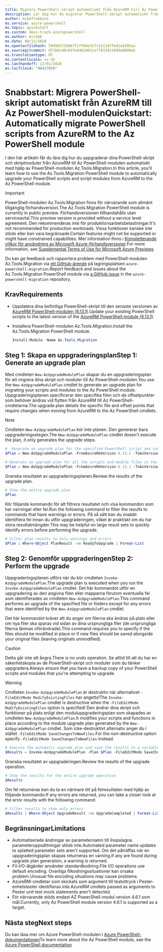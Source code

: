 ```yaml
---
title: Migrera PowerShell-skript automatiskt från AzureRM till Az PowerShell-modulen
description: Lär dig hur du migrerar PowerShell-skript automatiskt från AzureRM till Az PowerShell-modulen.
author: mikefrobbins
ms.service: azure-powershell
ms.topic: quickstart
ms.custom: devx-track-azurepowershell
ms.author: mirobb
ms.date: 09/11/2020
ms.openlocfilehash: 5945b573d467f1ff64e327c52124ffed1e4305aa
ms.sourcegitcommit: 071b8c40c837ed4b2d65ce778339110d9e0899ab
ms.translationtype: HT
ms.contentlocale: sv-SE
ms.lasthandoff: 12/01/2020
ms.locfileid: "96427029"
---
```

# <a name="quickstart-automatically-migrate-powershell-scripts-from-azurerm-to-the-az-powershell-module"></a><span data-ttu-id="01390-103">Snabbstart: Migrera PowerShell-skript automatiskt från AzureRM till Az PowerShell-modulen</span><span class="sxs-lookup"><span data-stu-id="01390-103">Quickstart: Automatically migrate PowerShell scripts from AzureRM to the Az PowerShell module</span></span>

<span data-ttu-id="01390-104">I den här artikeln får du lära dig hur du uppgraderar dina PowerShell-skript och skriptmoduler från AzureRM till Az PowerShell-modulen automatiskt med hjälp av PowerShell-modulen Az.Tools.Migration.</span><span class="sxs-lookup"><span data-stu-id="01390-104">In this article, you'll learn how to use the Az.Tools.Migration PowerShell module to automatically upgrade your PowerShell scripts and script modules from AzureRM to the Az PowerShell module.</span></span>

> [!IMPORTANT]
> <span data-ttu-id="01390-105">PowerShell-modulen Az.Tools.Migration finns för närvarande som allmänt tillgänglig förhandsversion.</span><span class="sxs-lookup"><span data-stu-id="01390-105">The Az.Tools.Migration PowerShell module is currently in public preview.</span></span> <span data-ttu-id="01390-106">Förhandsversionen tillhandahålls utan serviceavtal.</span><span class="sxs-lookup"><span data-stu-id="01390-106">This preview version is provided without a service level agreement.</span></span> <span data-ttu-id="01390-107">Den rekommenderas inte för produktionsarbetsbelastningar.</span><span class="sxs-lookup"><span data-stu-id="01390-107">It's not recommended for production workloads.</span></span> <span data-ttu-id="01390-108">Vissa funktioner kanske inte stöds eller kan vara begränsade.</span><span class="sxs-lookup"><span data-stu-id="01390-108">Certain features might not be supported or might have constrained capabilities.</span></span> <span data-ttu-id="01390-109">Mer information finns i [Kompletterande villkor för användning av Microsoft Azure-förhandsversioner](https://azure.microsoft.com/support/legal/preview-supplemental-terms/).</span><span class="sxs-lookup"><span data-stu-id="01390-109">For more information, see [Supplemental Terms of Use for Microsoft Azure Previews](https://azure.microsoft.com/support/legal/preview-supplemental-terms/).</span></span>

<span data-ttu-id="01390-110">Du kan ge feedback och rapportera problem med PowerShell-modulen Az.Tools.Migration via [ett GitHub-ärende](https://github.com/Azure/azure-powershell-migration/issues) på lagringsplatsen `azure-powershell-migration`.</span><span class="sxs-lookup"><span data-stu-id="01390-110">Report feedback and issues about the Az.Tools.Migration PowerShell module via [a GitHub issue](https://github.com/Azure/azure-powershell-migration/issues) in the `azure-powershell-migration` repository.</span></span>

## <a name="requirements"></a><span data-ttu-id="01390-111">Krav</span><span class="sxs-lookup"><span data-stu-id="01390-111">Requirements</span></span>

* <span data-ttu-id="01390-112">Uppdatera dina befintliga PowerShell-skript till den senaste versionen av [AzureRM PowerShell-modulen (6.13.1)](https://github.com/Azure/azure-powershell/releases/tag/v6.13.1-November2018).</span><span class="sxs-lookup"><span data-stu-id="01390-112">Update your existing PowerShell scripts to the latest version of the [AzureRM PowerShell module (6.13.1)](https://github.com/Azure/azure-powershell/releases/tag/v6.13.1-November2018).</span></span>
* <span data-ttu-id="01390-113">Installera PowerShell-modulen Az.Tools.Migration.</span><span class="sxs-lookup"><span data-stu-id="01390-113">Install the Az.Tools.Migration PowerShell module.</span></span>

  ```powershell
  Install-Module -Name Az.Tools.Migration
  ```

## <a name="step-1-generate-an-upgrade-plan"></a><span data-ttu-id="01390-114">Steg 1: Skapa en uppgraderingsplan</span><span class="sxs-lookup"><span data-stu-id="01390-114">Step 1: Generate an upgrade plan</span></span>

<span data-ttu-id="01390-115">Med cmdleten `New-AzUpgradeModulePlan` skapar du en uppgraderingsplan för att migrera dina skript och moduler till Az PowerShell-modulen.</span><span class="sxs-lookup"><span data-stu-id="01390-115">You use the `New-AzUpgradeModulePlan` cmdlet to generate an upgrade plan for migrating your scripts and modules to the Az PowerShell module.</span></span> <span data-ttu-id="01390-116">Uppgraderingsplanen specificerar den specifika filen och de offsetpunkter som behöver ändras vid flytten från AzureRM till Az PowerShell-cmdletarna.</span><span class="sxs-lookup"><span data-stu-id="01390-116">The upgrade plan details the specific file and offset points that require changes when moving from AzureRM to the Az PowerShell cmdlets.</span></span>

> [!NOTE]
> <span data-ttu-id="01390-117">Cmdleten `New-AzUpgradeModulePlan` kör inte planen. Den genererar bara uppgraderingsstegen.</span><span class="sxs-lookup"><span data-stu-id="01390-117">The `New-AzUpgradeModulePlan` cmdlet doesn't execute the plan, it only generates the upgrade steps.</span></span>

```powershell
#  Generate an upgrade plan for the specified PowerShell script and save it to a variable.
$Plan = New-AzUpgradeModulePlan -FromAzureRmVersion 6.13.1 -ToAzVersion 4.6.1 -FilePath 'C:\Scripts\my-azure-script.ps1'
```

```powershell
# Generate an upgrade plan for all the scripts and module files in the specified folder and save it to a variable.
$Plan = New-AzUpgradeModulePlan -FromAzureRmVersion 6.13.1 -ToAzVersion 4.6.1 -DirectoryPath 'C:\Scripts'
```

<span data-ttu-id="01390-118">Granska resultatet av uppgraderingsplanen.</span><span class="sxs-lookup"><span data-stu-id="01390-118">Review the results of the upgrade plan.</span></span>

```powershell
# Show the entire upgrade plan
$Plan
```

<span data-ttu-id="01390-119">Kör följande kommando för att filtrera resultatet och visa kommandon som har varningar eller fel.</span><span class="sxs-lookup"><span data-stu-id="01390-119">Run the following command to filter the results to commands that have warnings or errors.</span></span> <span data-ttu-id="01390-120">På så sätt kan du snabbt identifiera fel innan du utför uppgraderingen, vilket är praktiskt om du har stora resultatmängder.</span><span class="sxs-lookup"><span data-stu-id="01390-120">This may be helpful on large result sets to quickly identify errors before performing the upgrade.</span></span>

```powershell
# Filter plan results to only warnings and errors
$Plan | Where-Object PlanResult -ne ReadyToUpgrade | Format-List
```

## <a name="step-2-perform-the-upgrade"></a><span data-ttu-id="01390-121">Steg 2: Genomför uppgraderingen</span><span class="sxs-lookup"><span data-stu-id="01390-121">Step 2: Perform the upgrade</span></span>

<span data-ttu-id="01390-122">Uppgraderingsplanen utförs när du kör cmdleten `Invoke-AzUpgradeModulePlan`.</span><span class="sxs-lookup"><span data-stu-id="01390-122">The upgrade plan is executed when you run the `Invoke-AzUpgradeModulePlan` cmdlet.</span></span> <span data-ttu-id="01390-123">Det här kommandot utför en uppgradering av den angivna filen eller mapparna förutom eventuella fel som identifierades av cmdleten `New-AzUpgradeModulePlan`.</span><span class="sxs-lookup"><span data-stu-id="01390-123">This command performs an upgrade of the specified file or folders except for any errors that were identified by the `New-AzUpgradeModulePlan` cmdlet.</span></span>

<span data-ttu-id="01390-124">Det här kommandot kräver att du anger om filerna ska ändras på plats eller om nya filer ska sparas vid sidan av dina ursprungliga filer (de ursprungliga filerna lämnas oförändrade).</span><span class="sxs-lookup"><span data-stu-id="01390-124">This command requires you to specify if the files should be modified in place or if new files should be saved alongside your original files (leaving originals unmodified).</span></span>

> [!CAUTION]
> <span data-ttu-id="01390-125">Detta går inte att ångra.</span><span class="sxs-lookup"><span data-stu-id="01390-125">There is no undo operation.</span></span> <span data-ttu-id="01390-126">Se alltid till att du har en säkerhetskopia av de PowerShell-skript och moduler som du tänker uppgradera.</span><span class="sxs-lookup"><span data-stu-id="01390-126">Always ensure that you have a backup copy of your PowerShell scripts and modules that you're attempting to upgrade.</span></span>

> [!WARNING]
> <span data-ttu-id="01390-127">Cmdleten `Invoke-AzUpgradeModulePlan` är destruktiv när alternativet `-FileEditMode ModifyExistingFiles` har angetts!</span><span class="sxs-lookup"><span data-stu-id="01390-127">The `Invoke-AzUpgradeModulePlan` cmdlet is destructive when the `-FileEditMode ModifyExistingFiles` option is specified!</span></span> <span data-ttu-id="01390-128">Den ändrar dina skript och funktioner på plats enligt den moduluppgraderingsplan som skapades av cmdleten `New-AzUpgradeModulePlan`.</span><span class="sxs-lookup"><span data-stu-id="01390-128">It modifies your scripts and functions in place according to the module upgrade plan generated by the `New-AzUpgradeModulePlan` cmdlet.</span></span> <span data-ttu-id="01390-129">Som icke-destruktivt alternativ anger du i stället `-FileEditMode SaveChangesToNewFiles`.</span><span class="sxs-lookup"><span data-stu-id="01390-129">For the non-destructive option specify `-FileEditMode SaveChangesToNewFiles` instead.</span></span>

```powershell
# Execute the automatic upgrade plan and save the results to a variable.
$Results = Invoke-AzUpgradeModulePlan -Plan $Plan -FileEditMode SaveChangesToNewFiles
```

<span data-ttu-id="01390-130">Granska resultatet av uppgraderingen.</span><span class="sxs-lookup"><span data-stu-id="01390-130">Review the results of the upgrade operation.</span></span>

```powershell
# Show the results for the entire upgrade operation
$Results
```

<span data-ttu-id="01390-131">Om fel returneras kan du ta en närmare titt på felresultaten med hjälp av följande kommando:</span><span class="sxs-lookup"><span data-stu-id="01390-131">If any errors are returned, you can take a closer look at the error results with the following command:</span></span>

```powershell
# Filter results to show only errors
$Results | Where-Object UpgradeResult -ne UpgradeCompleted | Format-List
```

## <a name="limitations"></a><span data-ttu-id="01390-132">Begränsningar</span><span class="sxs-lookup"><span data-stu-id="01390-132">Limitations</span></span>

* <span data-ttu-id="01390-133">Automatiserade ändringar av parameternamn till ihopslagna parameteruppsättningar stöds inte.</span><span class="sxs-lookup"><span data-stu-id="01390-133">Automated parameter name updates to splatted parameter sets aren't supported.</span></span> <span data-ttu-id="01390-134">Om det påträffas när en uppgraderingsplan skapas returneras en varning.</span><span class="sxs-lookup"><span data-stu-id="01390-134">If any are found during upgrade plan generation, a warning is returned.</span></span>
* <span data-ttu-id="01390-135">Fil-I/O-åtgärder använder standardkodning.</span><span class="sxs-lookup"><span data-stu-id="01390-135">File I/O operations use default encoding.</span></span> <span data-ttu-id="01390-136">Ovanliga filkodningssituationer kan orsaka problem.</span><span class="sxs-lookup"><span data-stu-id="01390-136">Unusual file encoding situations may cause problems.</span></span>
* <span data-ttu-id="01390-137">AzureRM-cmdletar som skickats som argument till testuttryck i Pester-enhetstester identifieras inte.</span><span class="sxs-lookup"><span data-stu-id="01390-137">AzureRM cmdlets passed as arguments to Pester unit test mock statements aren't detected.</span></span>
* <span data-ttu-id="01390-138">För närvarande stöds endast AZ PowerShell-modul version 4.6.1 som mål.</span><span class="sxs-lookup"><span data-stu-id="01390-138">Currently, only Az PowerShell module version 4.6.1 is supported as a target.</span></span>

## <a name="next-steps"></a><span data-ttu-id="01390-139">Nästa steg</span><span class="sxs-lookup"><span data-stu-id="01390-139">Next steps</span></span>

<span data-ttu-id="01390-140">Du kan läsa mer om Azure PowerShell-modulen i [Azure PowerShell-dokumentationen](/powershell/azure/)</span><span class="sxs-lookup"><span data-stu-id="01390-140">To learn more about the Az PowerShell module, see the [Azure PowerShell documentation](/powershell/azure/)</span></span>